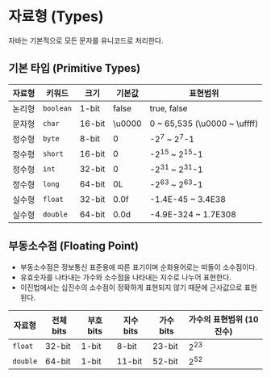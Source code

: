 # 자료형 (Types)
자바는 기본적으로 모든 문자를 유니코드로 처리한다.

## 기본 타입 (Primitive Types)
|자료형|키워드|크기|기본값|표현범위|
|---|---|---|---|---|
|논리형|`boolean`|1-bit|false|true, false|
|문자형|`char`|16-bit|\u0000|0 ~ 65,535 (\u0000 ~ \uffff)|
|정수형|`byte`|8-bit|0|-2<sup>7</sup> ~ 2<sup>7</sup>-1|
|정수형|`short`|16-bit|0|-2<sup>15</sup> ~ 2<sup>15</sup>-1|
|정수형|`int`|32-bit|0|-2<sup>31</sup> ~ 2<sup>31</sup>-1|
|정수형|`long`|64-bit|0L|-2<sup>63</sup> ~ 2<sup>63</sup>-1|
|실수형|`float`|32-bit|0.0f|-1.4E-45 ~ 3.4E38|
|실수형|`double`|64-bit|0.0d|-4.9E-324 ~ 1.7E308|

## 부동소수점 (Floating Point)
- 부동소수점은 정보통신 표준용에 따른 표기이며 순화용어로는 떠돌이 소수점이다.
- 유효숫자를 나타내는 가수와 소수점을 나타내는 지수로 나누어 표현한다.
- 이진법에서는 십진수의 소수점이 정확하게 표현되지 않기 때문에 근사값으로 표현된다.

|자료형|전체 bits|부호 bits|지수 bits|가수 bits|가수의 표현범위 (10진수)|
|---|---|---|---|---|---|
|`float`|32-bit|1-bit|8-bit|23-bit|2<sup>23</sup>|
|`double`|64-bit|1-bit|11-bit|52-bit|2<sup>52</sup>|

